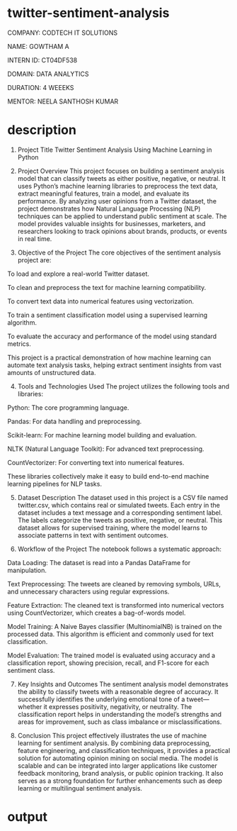 # twitter-sentiment-analysis

COMPANY: CODTECH IT SOLUTIONS

NAME: GOWTHAM A

INTERN ID: CT04DF538

DOMAIN: DATA ANALYTICS

DURATION: 4 WEEEKS

MENTOR: NEELA SANTHOSH KUMAR

# description

1. Project Title
Twitter Sentiment Analysis Using Machine Learning in Python

2. Project Overview
This project focuses on building a sentiment analysis model that can classify tweets as either positive, negative, or neutral. It uses Python’s machine learning libraries to preprocess the text data, extract meaningful features, train a model, and evaluate its performance. By analyzing user opinions from a Twitter dataset, the project demonstrates how Natural Language Processing (NLP) techniques can be applied to understand public sentiment at scale. The model provides valuable insights for businesses, marketers, and researchers looking to track opinions about brands, products, or events in real time.

3. Objective of the Project
The core objectives of the sentiment analysis project are:

To load and explore a real-world Twitter dataset.

To clean and preprocess the text for machine learning compatibility.

To convert text data into numerical features using vectorization.

To train a sentiment classification model using a supervised learning algorithm.

To evaluate the accuracy and performance of the model using standard metrics.

This project is a practical demonstration of how machine learning can automate text analysis tasks, helping extract sentiment insights from vast amounts of unstructured data.

4. Tools and Technologies Used
The project utilizes the following tools and libraries:

Python: The core programming language.

Pandas: For data handling and preprocessing.

Scikit-learn: For machine learning model building and evaluation.

NLTK (Natural Language Toolkit): For advanced text preprocessing.

CountVectorizer: For converting text into numerical features.

These libraries collectively make it easy to build end-to-end machine learning pipelines for NLP tasks.

5. Dataset Description
The dataset used in this project is a CSV file named twitter.csv, which contains real or simulated tweets. Each entry in the dataset includes a text message and a corresponding sentiment label. The labels categorize the tweets as positive, negative, or neutral. This dataset allows for supervised training, where the model learns to associate patterns in text with sentiment outcomes.

6. Workflow of the Project
The notebook follows a systematic approach:

Data Loading: The dataset is read into a Pandas DataFrame for manipulation.

Text Preprocessing: The tweets are cleaned by removing symbols, URLs, and unnecessary characters using regular expressions.

Feature Extraction: The cleaned text is transformed into numerical vectors using CountVectorizer, which creates a bag-of-words model.

Model Training: A Naive Bayes classifier (MultinomialNB) is trained on the processed data. This algorithm is efficient and commonly used for text classification.

Model Evaluation: The trained model is evaluated using accuracy and a classification report, showing precision, recall, and F1-score for each sentiment class.

7. Key Insights and Outcomes
The sentiment analysis model demonstrates the ability to classify tweets with a reasonable degree of accuracy. It successfully identifies the underlying emotional tone of a tweet—whether it expresses positivity, negativity, or neutrality. The classification report helps in understanding the model’s strengths and areas for improvement, such as class imbalance or misclassifications.

8. Conclusion
This project effectively illustrates the use of machine learning for sentiment analysis. By combining data preprocessing, feature engineering, and classification techniques, it provides a practical solution for automating opinion mining on social media. The model is scalable and can be integrated into larger applications like customer feedback monitoring, brand analysis, or public opinion tracking. It also serves as a strong foundation for further enhancements such as deep learning or multilingual sentiment analysis.

# output 









